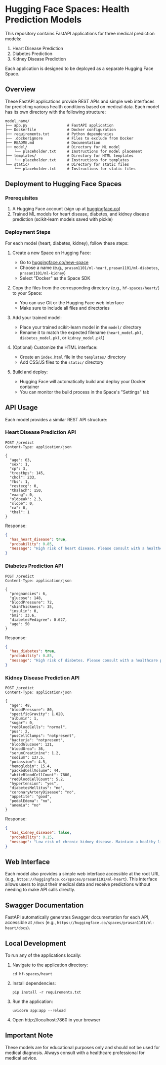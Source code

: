 # Hugging Face Spaces: Health Prediction Models

This repository contains FastAPI applications for three medical prediction models:
1. Heart Disease Prediction
2. Diabetes Prediction
3. Kidney Disease Prediction

Each application is designed to be deployed as a separate Hugging Face Space.

## Overview

These FastAPI applications provide REST APIs and simple web interfaces for predicting various health conditions based on medical data. Each model has its own directory with the following structure:

```
model_name/
├── app.py                  # FastAPI application
├── Dockerfile              # Docker configuration
├── requirements.txt        # Python dependencies
├── .dockerignore           # Files to exclude from Docker
├── README.md               # Documentation
├── model/                  # Directory for ML model
│   └── placeholder.txt     # Instructions for model placement
├── templates/              # Directory for HTML templates
│   └── placeholder.txt     # Instructions for templates
└── static/                 # Directory for static files
    └── placeholder.txt     # Instructions for static files
```

## Deployment to Hugging Face Spaces

### Prerequisites

1. A Hugging Face account (sign up at [huggingface.co](https://huggingface.co))
2. Trained ML models for heart disease, diabetes, and kidney disease prediction (scikit-learn models saved with pickle)

### Deployment Steps

For each model (heart, diabetes, kidney), follow these steps:

1. Create a new Space on Hugging Face:
   - Go to [huggingface.co/new-space](https://huggingface.co/new-space)
   - Choose a name (e.g., `prasan1101/ml-heart`, `prasan1101/ml-diabetes`, `prasan1101/ml-kidney`)
   - Select "Docker" as the Space SDK

2. Copy the files from the corresponding directory (e.g., `hf-spaces/heart/`) to your Space:
   - You can use Git or the Hugging Face web interface
   - Make sure to include all files and directories

3. Add your trained model:
   - Place your trained scikit-learn model in the `model/` directory
   - Rename it to match the expected filename (`heart_model.pkl`, `diabetes_model.pkl`, or `kidney_model.pkl`)

4. (Optional) Customize the HTML interface:
   - Create an `index.html` file in the `templates/` directory
   - Add CSS/JS files to the `static/` directory

5. Build and deploy:
   - Hugging Face will automatically build and deploy your Docker container
   - You can monitor the build process in the Space's "Settings" tab

## API Usage

Each model provides a similar REST API structure:

### Heart Disease Prediction API

```http
POST /predict
Content-Type: application/json

{
  "age": 63,
  "sex": 1,
  "cp": 3,
  "trestbps": 145,
  "chol": 233,
  "fbs": 1,
  "restecg": 0,
  "thalach": 150,
  "exang": 0,
  "oldpeak": 2.3,
  "slope": 0,
  "ca": 0,
  "thal": 1
}
```

Response:
```json
{
  "has_heart_disease": true,
  "probability": 0.85,
  "message": "High risk of heart disease. Please consult with a healthcare professional."
}
```

### Diabetes Prediction API

```http
POST /predict
Content-Type: application/json

{
  "pregnancies": 6,
  "glucose": 148,
  "bloodPressure": 72,
  "skinThickness": 35,
  "insulin": 0,
  "bmi": 33.6,
  "diabetesPedigree": 0.627,
  "age": 50
}
```

Response:
```json
{
  "has_diabetes": true,
  "probability": 0.85,
  "message": "High risk of diabetes. Please consult with a healthcare professional."
}
```

### Kidney Disease Prediction API

```http
POST /predict
Content-Type: application/json

{
  "age": 48,
  "bloodPressure": 80,
  "specificGravity": 1.020,
  "albumin": 1,
  "sugar": 0,
  "redBloodCells": "normal",
  "pus": 2,
  "pusCellClumps": "notpresent",
  "bacteria": "notpresent",
  "bloodGlucose": 121,
  "bloodUrea": 36,
  "serumCreatinine": 1.2,
  "sodium": 137.5,
  "potassium": 4.5,
  "hemoglobin": 15.4,
  "packedCellVolume": 44,
  "whiteBloodCellCount": 7800,
  "redBloodCellCount": 5.2,
  "hypertension": "yes",
  "diabetesMellitus": "no",
  "coronaryArteryDisease": "no",
  "appetite": "good",
  "pedalEdema": "no",
  "anemia": "no"
}
```

Response:
```json
{
  "has_kidney_disease": false,
  "probability": 0.15,
  "message": "Low risk of chronic kidney disease. Maintain a healthy lifestyle and regular check-ups."
}
```

## Web Interface

Each model also provides a simple web interface accessible at the root URL (e.g., `https://huggingface.co/spaces/prasan1101/ml-heart`). This interface allows users to input their medical data and receive predictions without needing to make API calls directly.

## Swagger Documentation

FastAPI automatically generates Swagger documentation for each API, accessible at `/docs` (e.g., `https://huggingface.co/spaces/prasan1101/ml-heart/docs`).

## Local Development

To run any of the applications locally:

1. Navigate to the application directory:
   ```
   cd hf-spaces/heart
   ```

2. Install dependencies:
   ```
   pip install -r requirements.txt
   ```

3. Run the application:
   ```
   uvicorn app:app --reload
   ```

4. Open http://localhost:7860 in your browser

## Important Note

These models are for educational purposes only and should not be used for medical diagnosis. Always consult with a healthcare professional for medical advice. 